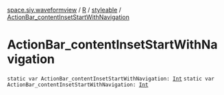 [space.siy.waveformview](../../index.md) / [R](../index.md) / [styleable](index.md) / [ActionBar_contentInsetStartWithNavigation](./-action-bar_content-inset-start-with-navigation.md)

# ActionBar_contentInsetStartWithNavigation

`static var ActionBar_contentInsetStartWithNavigation: `[`Int`](https://kotlinlang.org/api/latest/jvm/stdlib/kotlin/-int/index.html)
`static var ActionBar_contentInsetStartWithNavigation: `[`Int`](https://kotlinlang.org/api/latest/jvm/stdlib/kotlin/-int/index.html)